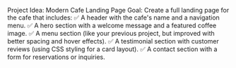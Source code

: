 Project Idea: Modern Cafe Landing Page
Goal: Create a full landing page for the cafe that includes: ✅ A header with the cafe's name and a navigation menu.
✅ A hero section with a welcome message and a featured coffee image.
✅ A menu section (like your previous project, but improved with better spacing and hover effects).
✅ A testimonial section with customer reviews (using CSS styling for a card layout).
✅ A contact section with a form for reservations or inquiries.
